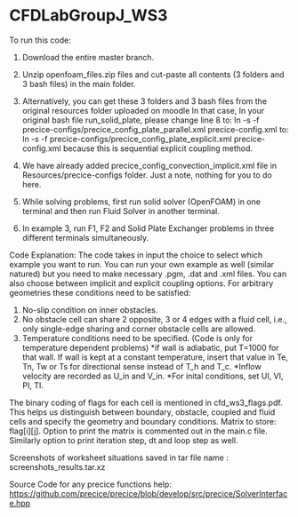 # CFDLabGroupJ_WS3

To run this code:
1. Download the entire master branch.
2. Unzip openfoam_files.zip files and cut-paste all contents (3 folders and 3 bash files) in the main folder.
3. Alternatively, you can get these 3 folders and 3 bash files from the original resources folder uploaded on moodle
In that case, In your original bash file run_solid_plate, please change line 8 to:
ln -s -f precice-configs/precice_config_plate_parallel.xml precice-config.xml
to:
ln -s -f precice-configs/precice_config_plate_explicit.xml precice-config.xml
 because this is sequential explicit coupling method.


4. We have already added precice_config_convection_implicit.xml file in Resources/precice-configs folder. Just a note, nothing for you to do here.
5. While solving problems, first run solid solver (OpenFOAM) in one terminal and then run Fluid Solver in another terminal.
6. In example 3, run F1, F2 and Solid Plate Exchanger problems in three different terminals simultaneously.

 
 
 Code Explanation:
 The code takes in input the choice to select which example you want to run. 
 You can run your own example as well (similar natured) but you need to make necessary .pgm, .dat and .xml files. You can also choose between implicit and explicit coupling options.
 For arbitrary geometries these conditions need to be satisfied:
 1. No-slip condition on inner obstacles.
2. No obstacle cell can share 2 opposite, 3 or 4 edges with a fluid cell, i.e., only single-edge sharing and corner obstacle cells are allowed.
3. Temperature conditions need to be specified. (Code is only for temperature dependent problems)
*if wall is adiabatic, put T=1000 for that wall. If wall is kept at a constant temperature, insert that value in Te, Tn, Tw or Ts for directional sense instead of T_h and T_c.
*Inflow velocity are recorded as U_in and V_in.
*For inital conditions, set UI, VI, PI, TI.


The binary coding of flags for each cell is mentioned in cfd_ws3_flags.pdf. This helps us distinguish between boundary, obstacle, coupled and fluid cells and specify the geometry and boundary conditions. Matrix to store: flag[i][j]. Option to print the matrix is commented out in the main.c file. Similarly option to print iteration step, dt and loop step as well.
 
Screenshots of worksheet situations saved in tar file name :  screenshots_results.tar.xz
 
Source Code for any precice functions help: https://github.com/precice/precice/blob/develop/src/precice/SolverInterface.hpp

